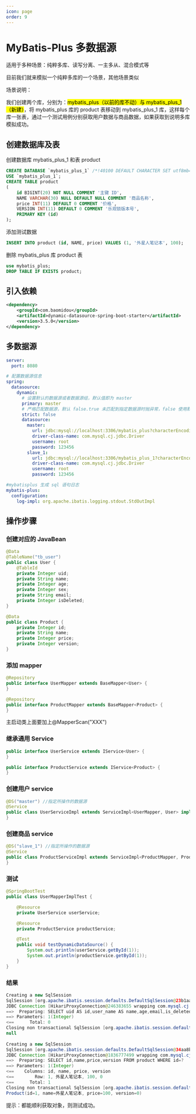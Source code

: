 ```yaml
---
icon: page
order: 9
---
```

# MyBatis-Plus 多数据源

适用于多种场景：纯粹多库、读写分离、一主多从、混合模式等

目前我们就来模拟一个纯粹多库的一个场景，其他场景类似

场景说明：

我们创建两个库，分别为：<mark>mybatis_plus（以前的库不动）与 mybatis_plus_1（新建）</mark>，将 mybatis_plus 库的 product 表移动到 mybatis_plus_1 库，这样每个库一张表，通过一个测试用例分别获取用户数据与商品数据，如果获取到说明多库模拟成功。

## 创建数据库及表

创建数据库 mybatis_plus_1 和表 product

```sql
CREATE DATABASE `mybatis_plus_1` /*!40100 DEFAULT CHARACTER SET utf8mb4 */;
USE `mybatis_plus_1`;
CREATE TABLE product
(
    id BIGINT(20) NOT NULL COMMENT '主键 ID',
    NAME VARCHAR(30) NULL DEFAULT NULL COMMENT '商品名称',
    price INT(11) DEFAULT 0 COMMENT '价格',
    VERSION INT(11) DEFAULT 0 COMMENT '乐观锁版本号',
    PRIMARY KEY (id)
);
```

添加测试数据

```sql
INSERT INTO product (id, NAME, price) VALUES (1, '外星人笔记本', 100);
```

删除 mybatis_plus 库 product 表

```sql
use mybatis_plus;
DROP TABLE IF EXISTS product;
```

## 引入依赖

```xml
<dependency>
    <groupId>com.baomidou</groupId>
    <artifactId>dynamic-datasource-spring-boot-starter</artifactId>
    <version>3.5.0</version>
</dependency>
```

## 多数据源

```yaml
server:
  port: 8080

# 配置数据源信息
spring:
  datasource:
    dynamic:
      # 设置默认的数据源或者数据源组，默认值即为 master
      primary: master
      # 严格匹配数据源，默认 false.true 未匹配到指定数据源时抛异常，false 使用默认数据源
      strict: false
      datasource:
        master:
          url: jdbc:mysql://localhost:3306/mybatis_plus?characterEncoding=utf-8&userSSL=false
          driver-class-name: com.mysql.cj.jdbc.Driver
          username: root
          password: 123456
        slave_1:
          url: jdbc:mysql://localhost:3306/mybatis_plus_1?characterEncoding=utf-8&useSSL=false
          driver-class-name: com.mysql.cj.jdbc.Driver
          username: root
          password: 123456

#mybatisplus 生成 sql 语句日志
mybatis-plus:
  configuration:
    log-impl: org.apache.ibatis.logging.stdout.StdOutImpl
```

## 操作步骤

### 创建对应的 JavaBean

```java
@Data
@TableName("tb_user")
public class User {
    @TableId
    private Integer uid;
    private String name;
    private Integer age;
    private Integer sex;
    private String email;
    private Integer isDeleted;
}
```

```java
@Data
public class Product {
    private Integer id;
    private String name;
    private Integer price;
    private Integer version;
}
```

### 添加 mapper

```java
@Repository
public interface UserMapper extends BaseMapper<User> {
}
```

```java
@Repository
public interface ProductMapper extends BaseMapper<Product> {
}
```

主启动类上面要加上@MapperScan("XXX")

### 继承通用 Service

```java
public interface UserService extends IService<User> {
}
```

```java
public interface ProductService extends IService<Product> {
}
```

### 创建用户 service

```java
@DS("master") //指定所操作的数据源
@Service
public class UserServiceImpl extends ServiceImpl<UserMapper, User> implements UserService {
}
```

### 创建商品 service

```java
@DS("slave_1") //指定所操作的数据源
@Service
public class ProductServiceImpl extends ServiceImpl<ProductMapper, Product> implements ProductService {
}
```

### 测试

```java
@SpringBootTest
public class UserMapperImplTest {

    @Resource
    private UserService userService;

    @Resource
    private ProductService productService;

    @Test
    public void testDynamicDataSource() {
        System.out.println(userService.getById(1));
        System.out.println(productService.getById(1));
    }
}
```

### 结果

```java
Creating a new SqlSession
SqlSession [org.apache.ibatis.session.defaults.DefaultSqlSession@23b1aa9] was not registered for synchronization because synchronization is not active
JDBC Connection [HikariProxyConnection@246383655 wrapping com.mysql.cj.jdbc.ConnectionImpl@4bf4680c] will not be managed by Spring
==>  Preparing: SELECT uid AS id,user_name AS name,age,email,is_deleted FROM t_user WHERE uid=? AND is_deleted=0
==> Parameters: 1(Integer)
<==      Total: 0
Closing non transactional SqlSession [org.apache.ibatis.session.defaults.DefaultSqlSession@23b1aa9]
null
    
Creating a new SqlSession
SqlSession [org.apache.ibatis.session.defaults.DefaultSqlSession@34aa8b61] was not registered for synchronization because synchronization is not active
JDBC Connection [HikariProxyConnection@1836777499 wrapping com.mysql.cj.jdbc.ConnectionImpl@532dacf5] will not be managed by Spring
==>  Preparing: SELECT id,name,price,version FROM product WHERE id=?
==> Parameters: 1(Integer)
<==    Columns: id, name, price, version
<==        Row: 1, 外星人笔记本, 100, 0
<==      Total: 1
Closing non transactional SqlSession [org.apache.ibatis.session.defaults.DefaultSqlSession@34aa8b61]
Product(id=1, name=外星人笔记本, price=100, version=0)
```

提示：都能顺利获取对象，则测试成功。
